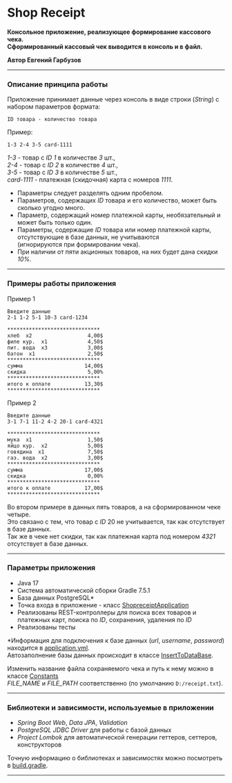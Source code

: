 # Shop Receipt

**Консольное приложение, реализующее формирование кассового чека.**</br>
**Сформированный кассовый чек выводится в консоль и в файл.**

**Автор Евгений Гарбузов**

***

### Описание принципа работы

Приложение принимает данные через консоль в виде строки (*String*) с набором параметров формата:

`ID товара - количество товара`

Пример:

`1-3 2-4 3-5 card-1111`

*1-3* - товар с *ID 1* в количестве *3* шт.,</br>
*2-4* - товар с *ID 2* в количестве *4* шт.,</br>
*3-5* - товар с *ID 3* в количестве *5* шт.,</br>
*card-1111* - платежная (скидочная) карта с номеров *1111*.

- Параметры следует разделять одним пробелом.
- Параметров, содержащих *ID* товара и его количество, может быть сколько угодно много.
- Параметр, содержащий номер платежной карты, необязательный и может быть только один.
- Параметры, содержащие *ID* товара или номер платежной карты, отсутствующие в базе данных, не учитываются</br>
  (игнорируются при формировании чека).
- При наличии от пяти акционных товаров, на них будет дана скидки *10%*.

***

### Примеры работы приложения

Пример 1

```
Введите данные
2-1 1-2 5-1 10-3 card-1234
```

```
******************************
хлеб  x2                  4,00$
филе кур.  x1             4,50$
пит. вода  x3             3,00$
батон  x1                 2,50$
******************************
сумма                    14,00$
скидка                    5,00%
******************************
итого к оплате           13,30$
******************************
```

Пример 2

```
Введите данные
3-1 7-1 11-2 4-2 20-1 card-4321
```

```
******************************
мука  x1                  1,50$
яйцо кур.  x2             5,00$
говядина  x1              7,50$
газ. вода  x2             3,00$
******************************
сумма                    17,00$
скидка                    0,00%
******************************
итого к оплате           17,00$
******************************
```

Во втором примере в данных пять товаров, а на сформированном чеке четыре.</br>
Это связано с тем, что товар с *ID* 20 не учитывается, так как отсутствует в базе данных.</br>
Так же в чеке нет скидки, так как платежная карта под номером *4321* отсутствует в базе данных.

***

### Параметры приложения

- Java 17
- Система автоматической сборки Gradle 7.5.1
- База данных PostgreSQL*
- Точка входа в приложение - класс
  [ShopreceiptApplication](src/main/java/com/example/shopreceipt/ShopreceiptApplication.java "ShopreceiptApplication.java")
- Реализованы REST-контроллеры для поиска всех товаров и платежных карт, поиска по *ID*, сохранения, удаления по *ID*
- Реализованы тесты

*Информация для подключения к базе данных (*url*, *username*, *password*) находится в
[application.yml](src/main/resources/application.yml "application.yml").</br>
Автозаполнение базы данных происходит в классе
[InsertToDataBase](src/main/java/com/example/shopreceipt/util/InsertToDataBase.java "InsertToDataBase.java").

Изменить название файла сохраняемого чека и путь к нему можно в классе
[Constants](src/main/java/com/example/shopreceipt/constants/Constants.java "Constants.java")</br>
*FILE_NAME* и *FILE_PATH* соответственно (по умолчанию `D:/receipt.txt`).

***

### Библиотеки и зависимости, используемые в приложении

- *Spring Boot Web*, *Data JPA*, *Validation*
- *PostgreSQL JDBC Driver* для работы с базой данных
- *Project Lombok* для автоматической генерации геттеров, сеттеров, конструкторов

Точную информацию о библиотеках и зависимостях можно посмотреть в
[build.gradle](build.gradle "build.gradle").

***